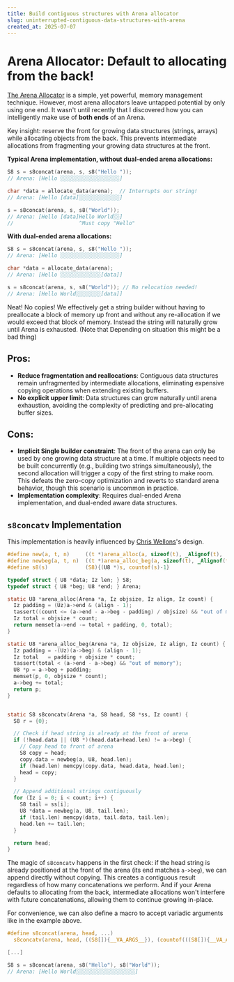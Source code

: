 ```yaml
---
title: Build contiguous structures with Arena allocator
slug: uninterrupted-contiguous-data-structures-with-arena
created_at: 2025-07-07
---
```


# Arena Allocator: Default to allocating from the back!


[The Arena Allocator](https://www.rfleury.com/p/untangling-lifetimes-the-arena-allocator)
is a simple, yet powerful, memory management technique. However, most
arena allocators leave untapped potential by only using one end. It
wasn't until recently that I discovered how you can intelligently make
use of **both ends** of an Arena.

Key insight: reserve the front for growing data structures (strings,
arrays) while allocating objects from the back. This prevents
intermediate allocations from fragmenting your growing data structures
at the front.

**Typical Arena implementation, without dual-ended arena allocations:**

```c
S8 s = s8concat(arena, s, s8("Hello "));
// Arena: [Hello ░░░░░░░░░░░░░░░░░░░]

char *data = allocate_data(arena);  // Interrupts our string!
// Arena: [Hello [data]░░░░░░░░░░░░░]

s = s8concat(arena, s, s8("World"));
// Arena: [Hello [data]Hello World░░]
//                     ^Must copy "Hello"
```

**With dual-ended arena allocations:**

```c
S8 s = s8concat(arena, s, s8("Hello "));
// Arena: [Hello ░░░░░░░░░░░░░░░░░░░]

char *data = allocate_data(arena);
// Arena: [Hello ░░░░░░░░░░░░░[data]]

s = s8concat(arena, s, s8("World")); // No relocation needed!
// Arena: [Hello World░░░░░░░░[data]]
```

Neat! No copies! We effectively get a string builder without having to
preallocate a block of memory up front and without any re-allocation
if we would exceed that block of memory. Instead the string will
naturally grow until Arena is exhausted. (Note that Depending on
situation this might be a bad thing)

## Pros:

- **Reduce fragmentation and reallocations**: Contiguous data structures remain unfragmented by intermediate allocations, eliminating expensive copying operations when extending existing buffers.
- **No explicit upper limit**: Data structures can grow naturally until arena exhaustion, avoiding the complexity of predicting and pre-allocating buffer sizes.

## Cons:

- **Implicit Single builder constraint**: The front of the arena can
  only be used by one growing data structure at a time. If multiple
  objects need to be built concurrently (e.g., building two strings
  simultaneously), the second allocation will trigger a copy of the
  first string to make room. This defeats the zero-copy optimization
  and reverts to standard arena behavior, though this scenario is
  uncommon in practice.
- **Implementation complexity**: Requires dual-ended Arena
  implementation, and dual-ended aware data structures.

## `s8concatv` Implementation

This implementation is heavily influenced by [Chris Wellons](https://nullprogram.com/)'s design.

```c
#define new(a, t, n)     ((t *)arena_alloc(a, sizeof(t), _Alignof(t), (n)))
#define newbeg(a, t, n)  ((t *)arena_alloc_beg(a, sizeof(t), _Alignof(t), (n)))
#define s8(s)            (S8){(U8 *)s, countof(s)-1}

typedef struct { U8 *data; Iz len; } S8;
typedef struct { U8 *beg; U8 *end; } Arena;

static U8 *arena_alloc(Arena *a, Iz objsize, Iz align, Iz count) {
  Iz padding = (Uz)a->end & (align - 1);
  tassert((count <= (a->end - a->beg - padding) / objsize) && "out of memory");
  Iz total = objsize * count;
  return memset(a->end -= total + padding, 0, total);
}

static U8 *arena_alloc_beg(Arena *a, Iz objsize, Iz align, Iz count) {
  Iz padding = -(Uz)(a->beg) & (align - 1);
  Iz total   = padding + objsize * count;
  tassert(total < (a->end - a->beg) && "out of memory");
  U8 *p = a->beg + padding;
  memset(p, 0, objsize * count);
  a->beg += total;
  return p;
}

```

```c
```

```c
static S8 s8concatv(Arena *a, S8 head, S8 *ss, Iz count) {
  S8 r = {0};

  // Check if head string is already at the front of arena
  if (!head.data || (U8 *)(head.data+head.len) != a->beg) {
    // Copy head to front of arena
    S8 copy = head;
    copy.data = newbeg(a, U8, head.len);
    if (head.len) memcpy(copy.data, head.data, head.len);
    head = copy;
  }

  // Append additional strings contiguously
  for (Iz i = 0; i < count; i++) {
    S8 tail = ss[i];
    U8 *data = newbeg(a, U8, tail.len);
    if (tail.len) memcpy(data, tail.data, tail.len);
    head.len += tail.len;
  }

  return head;
}
```

The magic of `s8concatv` happens in the first check: if the head
string is already positioned at the front of the arena (its end
matches `a->beg`), we can append directly without copying. This
creates a contiguous result regardless of how many concatenations we
perform. And if your Arena defaults to allocating from the back,
intermediate allocations won't interfere with future concatenations,
allowing them to continue growing in-place.

For convenience, we can also define a macro to accept variadic
arguments like in the example above.

```c
#define s8concat(arena, head, ...)                                                   \
  s8concatv(arena, head, ((S8[]){__VA_ARGS__}), (countof(((S8[]){__VA_ARGS__}))))

[...]

S8 s = s8concat(arena, s8("Hello"), s8("World"));
// Arena: [Hello World░░░░░░░░░░░░░░░░░░░]
```
